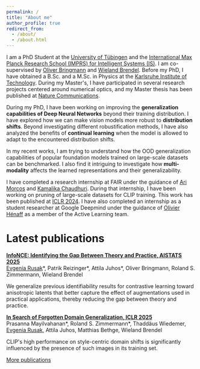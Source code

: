 ```yaml
---
permalink: /
title: "About me"
author_profile: true
redirect_from: 
  - /about/
  - /about.html
---
```

I am a PhD Student at the [University of Tübingen](https://uni-tuebingen.de/en/) and the [International Max Planck Research School (IMPRS) for Intelligent Systems (IS)](https://imprs.is.mpg.de/). I am co-supervised by [Oliver Bringmann](https://www.embedded.uni-tuebingen.de/team/oliver-bringmann/) and [Wieland Brendel](https://scholar.google.de/citations?user=v-JL-hsAAAAJ). Before my PhD, I have obtained a B.Sc. and a M.Sc. in Physics at the [Karlsruhe Institute of Technology](https://www.kit.edu/english/index.php). During my Master's, I have participated in several research projects centered around numerical optics, and my Master thesis has been published at [Nature Communications](https://www.nature.com/articles/s41467-019-13748-4).

During my PhD, I have been working on improving the **generalization capabilities of Deep Neural Networks** beyond their training distribution. I have explored how we can make vision models more robust to **distribution shifts**. Beyond investigating different robustification methods, I have also analyzed the benefits of **continual learning** when the model is allowed to adapt to the encountered distribution shifts.

In my recent works, I am trying to understand how the OOD generalization capabilities of popular foundation models trained on large-scale datasets can be benchmarked. I also find it intriguing to investigate how **multi-modality** affects the learned representations and their generalizability.

I have completed a research internship at FAIR under the guidance of [Ari Morcos](https://www.arimorcos.com/) and [Kamalika Chaudhuri](https://cseweb.ucsd.edu/~kamalika/). During that internship, I have been working on pruning of large-scale datasets for CLIP training. This work has been published at [ICLR 2024](https://openreview.net/forum?id=CtOA9aN8fr). I have also completed an internship as a student researcher at Google Deepmind under the guidance of [Olivier Hénaff](https://www.olivierhenaff.com/) as a member of the Active Learning team.

Latest publications
======

[**InfoNCE: Identifying the Gap Between Theory and Practice, AISTATS 2025**](https://openreview.net/forum?id=6ufuJl2XyE)\
<ins>Evgenia Rusak</ins>\*, Patrik Reizinger\*, Attila Juhos\*, Oliver Bringmann, Roland S. Zimmermann, Wieland Brendel

We generalize previous identifiability results for contrastive learning toward anisotropic latents that better capture the effect of augmentations used in practical applications, thereby reducing the gap between theory and practice.

[**In Search of Forgotten Domain Generalization, ICLR 2025**](https://openreview.net/forum?id=Fk3eod9aaD)\
Prasanna Mayilvahanan\*, Roland S. Zimmermann\*, Thaddäus Wiedemer, <ins>Evgenia Rusak</ins>, Attila Juhos, Matthias Bethge, Wieland Brendel

CLIP's high performance on style-centric domain shifts is significantly influenced by the presence of such images in its training set.

[More publications](https://evgeniarusak.github.io/publications)


